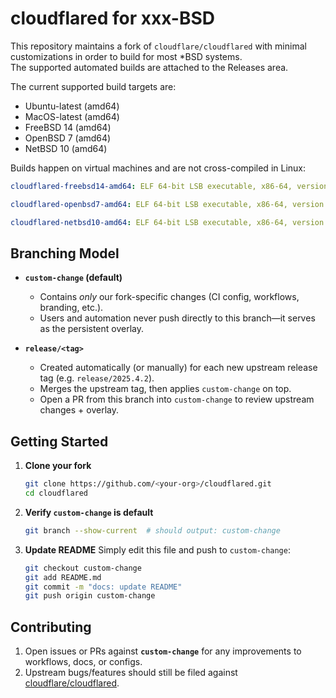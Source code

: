 # cloudflared for xxx-BSD

This repository maintains a fork of `cloudflare/cloudflared` with minimal customizations in order to build for most *BSD systems.  
The supported automated builds are attached to the Releases area.

The current supported build targets are:

* Ubuntu-latest (amd64)
* MacOS-latest (amd64)
* FreeBSD 14 (amd64)
* OpenBSD 7 (amd64)
* NetBSD 10 (amd64)


Builds happen on virtual machines and are not cross-compiled in Linux:

```yaml
cloudflared-freebsd14-amd64: ELF 64-bit LSB executable, x86-64, version 1 (FreeBSD), statically linked, for FreeBSD 12.3, FreeBSD-style, Go BuildID=whtbnhgLy_4DNlvoQVLN/sdPbSLy5tutf2R4FBg0D/tkLU1W0BkczEJ-UfmxXi/-wnnwpjpQM5JSMNpsu8B, with debug_info, not stripped

cloudflared-openbsd7-amd64: ELF 64-bit LSB executable, x86-64, version 1 (OpenBSD), dynamically linked, interpreter /usr/libexec/ld.so, for OpenBSD, Go BuildID=sKt-KKXK70xaz3xIjpcG/DI00O_ESV89p0mlN2FHW/CxKapph2Ks5I7Pe4q00b/xlodVQBnz_4GDBLMx3C-, with debug_info, not stripped

cloudflared-netbsd10-amd64: ELF 64-bit LSB executable, x86-64, version 1 (NetBSD), statically linked, for NetBSD 7.0, BuildID[sha1]=ee1a86cd4d2281c56b0c2e124f8337716aa22844, with debug_info, not stripped
```

## Branching Model

* **`custom-change` (default)**

  * Contains *only* our fork-specific changes (CI config, workflows, branding, etc.).
  * Users and automation never push directly to this branch—it serves as the persistent overlay.

* **`release/<tag>`**

  * Created automatically (or manually) for each new upstream release tag (e.g. `release/2025.4.2`).
  * Merges the upstream tag, then applies `custom-change` on top.
  * Open a PR from this branch into `custom-change` to review upstream changes + overlay.

## Getting Started

1. **Clone your fork**

   ```sh
   git clone https://github.com/<your-org>/cloudflared.git
   cd cloudflared
   ```

2. **Verify `custom-change` is default**

   ```sh
   git branch --show-current  # should output: custom-change
   ```

3. **Update README**
   Simply edit this file and push to `custom-change`:

   ```sh
   git checkout custom-change
   git add README.md
   git commit -m "docs: update README"
   git push origin custom-change
   ```

## Contributing

1. Open issues or PRs against **`custom-change`** for any improvements to workflows, docs, or configs.
2. Upstream bugs/features should still be filed against [cloudflare/cloudflared](https://github.com/cloudflare/cloudflared).
